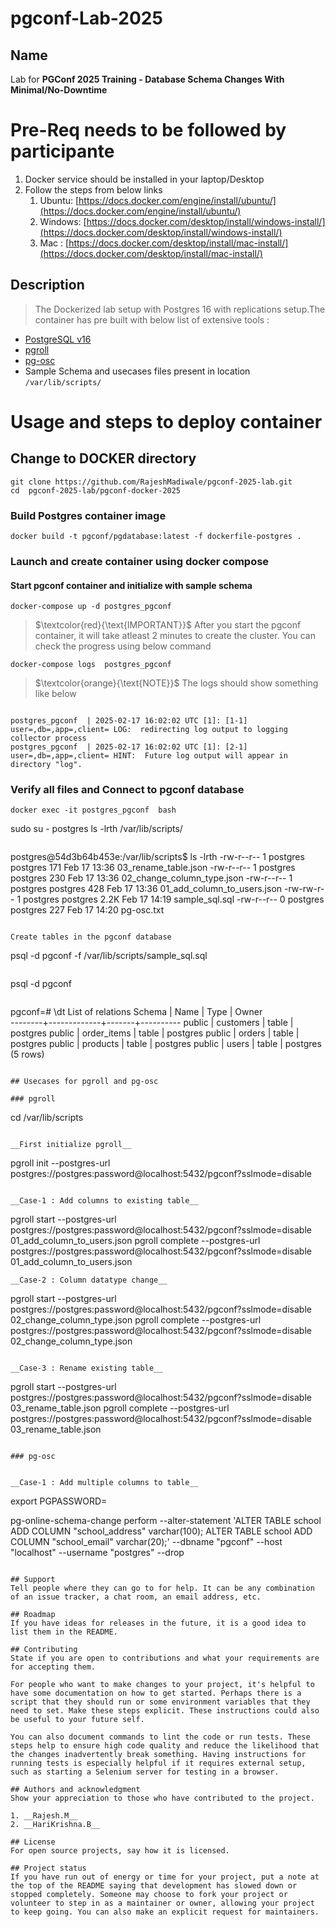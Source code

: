# pgconf-Lab-2025

## Name
Lab for __PGConf 2025 Training - Database Schema Changes With Minimal/No-Downtime__

# Pre-Req needs to be followed by participante
1. Docker service should be installed in your laptop/Desktop
2. Follow the steps from below links
    1. Ubuntu: [https://docs.docker.com/engine/install/ubuntu/](https://docs.docker.com/engine/install/ubuntu/)
    2. Windows: [https://docs.docker.com/desktop/install/windows-install/](https://docs.docker.com/desktop/install/windows-install/)
    3. Mac : [https://docs.docker.com/desktop/install/mac-install/](https://docs.docker.com/desktop/install/mac-install/)

## Description

>The Dockerized lab setup with Postgres 16 with replications setup.The container has pre built with below list of extensive tools :

* [PostgreSQL v16](https://www.postgresql.org/docs/16/index.html)
* [pgroll](https://github.com/xataio/pgroll)
* [pg-osc](https://github.com/shayonj/pg-osc)
* Sample Schema and usecases files present in location ```/var/lib/scripts/```


# Usage and steps to deploy container

## Change to DOCKER directory
```
git clone https://github.com/RajeshMadiwale/pgconf-2025-lab.git
cd  pgconf-2025-lab/pgconf-docker-2025
```
### Build Postgres container image 

```
docker build -t pgconf/pgdatabase:latest -f dockerfile-postgres .

```

### Launch and create container using docker compose 

#### Start pgconf container and initialize with sample schema 


```
docker-compose up -d postgres_pgconf
```

<!-- Adding Blockquote --> 
> $`\textcolor{red}{\text{IMPORTANT}}`$ After you start the pgconf container, it will take atleast 2 minutes to create the cluster.
You can check the progress using below command 

```
docker-compose logs  postgres_pgconf

```
<!-- Adding Blockquote --> 
> $`\textcolor{orange}{\text{NOTE}}`$ The logs should show something like below 
```

postgres_pgconf  | 2025-02-17 16:02:02 UTC [1]: [1-1] user=,db=,app=,client= LOG:  redirecting log output to logging collector process
postgres_pgconf  | 2025-02-17 16:02:02 UTC [1]: [2-1] user=,db=,app=,client= HINT:  Future log output will appear in directory "log".

```

### Verify all files and Connect to pgconf database

```
docker exec -it postgres_pgconf  bash

```
sudo su - postgres
ls -lrth /var/lib/scripts/
```

```
postgres@54d3b64b453e:/var/lib/scripts$ ls -lrth
-rw-r--r-- 1 postgres postgres  171 Feb 17 13:36 03_rename_table.json
-rw-r--r-- 1 postgres postgres  230 Feb 17 13:36 02_change_column_type.json
-rw-r--r-- 1 postgres postgres  428 Feb 17 13:36 01_add_column_to_users.json
-rw-rw-r-- 1 postgres postgres 2.2K Feb 17 14:19 sample_sql.sql
-rw-r--r-- 0 postgres postgres  227 Feb 17 14:20 pg-osc.txt

```

Create tables in the pgconf database

```
psql -d pgconf -f /var/lib/scripts/sample_sql.sql
```

```
psql -d pgconf 
```

```
pgconf=# \dt
            List of relations
 Schema |    Name     | Type  |  Owner   
--------+-------------+-------+----------
 public | customers   | table | postgres
 public | order_items | table | postgres
 public | orders      | table | postgres
 public | products    | table | postgres
 public | users       | table | postgres
(5 rows)

```

## Usecases for pgroll and pg-osc

### pgroll

```
cd /var/lib/scripts

```

__First initialize pgroll__

```
pgroll init --postgres-url postgres://postgres:password@localhost:5432/pgconf?sslmode=disable
```

__Case-1 : Add columns to existing table__

```
pgroll start --postgres-url postgres://postgres:password@localhost:5432/pgconf?sslmode=disable 01_add_column_to_users.json
pgroll complete --postgres-url postgres://postgres:password@localhost:5432/pgconf?sslmode=disable 01_add_column_to_users.json
```
__Case-2 : Column datatype change__

```
pgroll start --postgres-url postgres://postgres:password@localhost:5432/pgconf?sslmode=disable 02_change_column_type.json
pgroll complete --postgres-url postgres://postgres:password@localhost:5432/pgconf?sslmode=disable 02_change_column_type.json
```

__Case-3 : Rename existing table__

```
pgroll start --postgres-url postgres://postgres:password@localhost:5432/pgconf?sslmode=disable 03_rename_table.json
pgroll complete --postgres-url postgres://postgres:password@localhost:5432/pgconf?sslmode=disable 03_rename_table.json

```

### pg-osc


__Case-1 : Add multiple columns to table__

```
export PGPASSWORD=<enter password>

pg-online-schema-change perform --alter-statement 'ALTER TABLE school ADD COLUMN "school_address" varchar(100); ALTER TABLE school ADD COLUMN "school_email" varchar(20);' --dbname "pgconf" --host "localhost" --username "postgres" --drop

```

## Support
Tell people where they can go to for help. It can be any combination of an issue tracker, a chat room, an email address, etc.

## Roadmap
If you have ideas for releases in the future, it is a good idea to list them in the README.

## Contributing
State if you are open to contributions and what your requirements are for accepting them.

For people who want to make changes to your project, it's helpful to have some documentation on how to get started. Perhaps there is a script that they should run or some environment variables that they need to set. Make these steps explicit. These instructions could also be useful to your future self.

You can also document commands to lint the code or run tests. These steps help to ensure high code quality and reduce the likelihood that the changes inadvertently break something. Having instructions for running tests is especially helpful if it requires external setup, such as starting a Selenium server for testing in a browser.

## Authors and acknowledgment
Show your appreciation to those who have contributed to the project.

1. __Rajesh.M__
2. __HariKrishna.B__

## License
For open source projects, say how it is licensed.

## Project status
If you have run out of energy or time for your project, put a note at the top of the README saying that development has slowed down or stopped completely. Someone may choose to fork your project or volunteer to step in as a maintainer or owner, allowing your project to keep going. You can also make an explicit request for maintainers.
